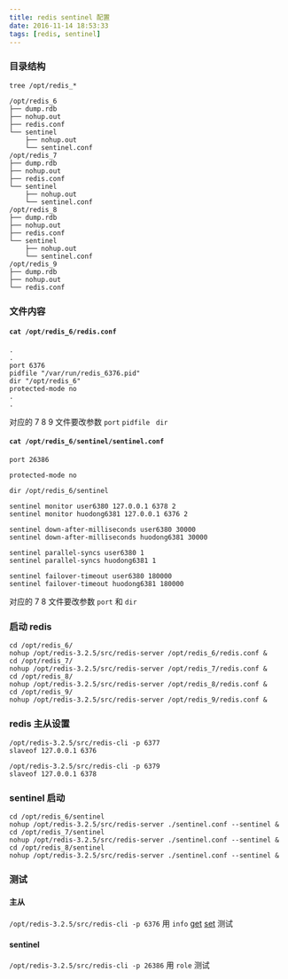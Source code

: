 ```yaml
---
title: redis sentinel 配置
date: 2016-11-14 18:53:33
tags: [redis, sentinel]
---
```


### 目录结构

`tree /opt/redis_*`

<!--more-->


```
/opt/redis_6
├── dump.rdb
├── nohup.out
├── redis.conf
└── sentinel
    ├── nohup.out
    └── sentinel.conf
/opt/redis_7
├── dump.rdb
├── nohup.out
├── redis.conf
└── sentinel
    ├── nohup.out
    └── sentinel.conf
/opt/redis_8
├── dump.rdb
├── nohup.out
├── redis.conf
└── sentinel
    ├── nohup.out
    └── sentinel.conf
/opt/redis_9
├── dump.rdb
├── nohup.out
└── redis.conf
```


### 文件内容

#### `cat /opt/redis_6/redis.conf`

```
.
.
port 6376
pidfile "/var/run/redis_6376.pid"
dir "/opt/redis_6"
protected-mode no
.
.
```

对应的 7 8 9 文件要改参数 `port` `pidfile ` `dir`


#### `cat /opt/redis_6/sentinel/sentinel.conf`

```
port 26386

protected-mode no

dir /opt/redis_6/sentinel

sentinel monitor user6380 127.0.0.1 6378 2
sentinel monitor huodong6381 127.0.0.1 6376 2

sentinel down-after-milliseconds user6380 30000
sentinel down-after-milliseconds huodong6381 30000

sentinel parallel-syncs user6380 1
sentinel parallel-syncs huodong6381 1

sentinel failover-timeout user6380 180000
sentinel failover-timeout huodong6381 180000
```

对应的 7 8 文件要改参数 `port` 和 `dir`


### 启动 redis

```
cd /opt/redis_6/
nohup /opt/redis-3.2.5/src/redis-server /opt/redis_6/redis.conf &
cd /opt/redis_7/
nohup /opt/redis-3.2.5/src/redis-server /opt/redis_7/redis.conf &
cd /opt/redis_8/
nohup /opt/redis-3.2.5/src/redis-server /opt/redis_8/redis.conf &
cd /opt/redis_9/
nohup /opt/redis-3.2.5/src/redis-server /opt/redis_9/redis.conf &
```

### redis 主从设置

```
/opt/redis-3.2.5/src/redis-cli -p 6377
slaveof 127.0.0.1 6376

/opt/redis-3.2.5/src/redis-cli -p 6379
slaveof 127.0.0.1 6378
```


### sentinel 启动

```
cd /opt/redis_6/sentinel
nohup /opt/redis-3.2.5/src/redis-server ./sentinel.conf --sentinel &
cd /opt/redis_7/sentinel
nohup /opt/redis-3.2.5/src/redis-server ./sentinel.conf --sentinel &
cd /opt/redis_8/sentinel
nohup /opt/redis-3.2.5/src/redis-server ./sentinel.conf --sentinel &
```


### 测试

#### 主从

`/opt/redis-3.2.5/src/redis-cli -p 6376` 用 `info` [get](http://redis.io/commands/GET) [set](http://redis.io/commands/SET) 测试

#### sentinel

`/opt/redis-3.2.5/src/redis-cli -p 26386` 用 `role` 测试